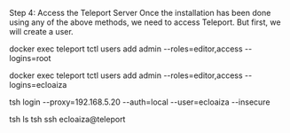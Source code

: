 Step 4: Access the Teleport Server
Once the installation has been done using any of the above methods, we need to access Teleport. But first, we will create a user.


docker exec teleport tctl users add admin --roles=editor,access --logins=root

docker exec teleport tctl users add admin --roles=editor,access --logins=ecloaiza


tsh login --proxy=192.168.5.20 --auth=local --user=ecloaiza --insecure

tsh ls
tsh ssh ecloaiza@teleport